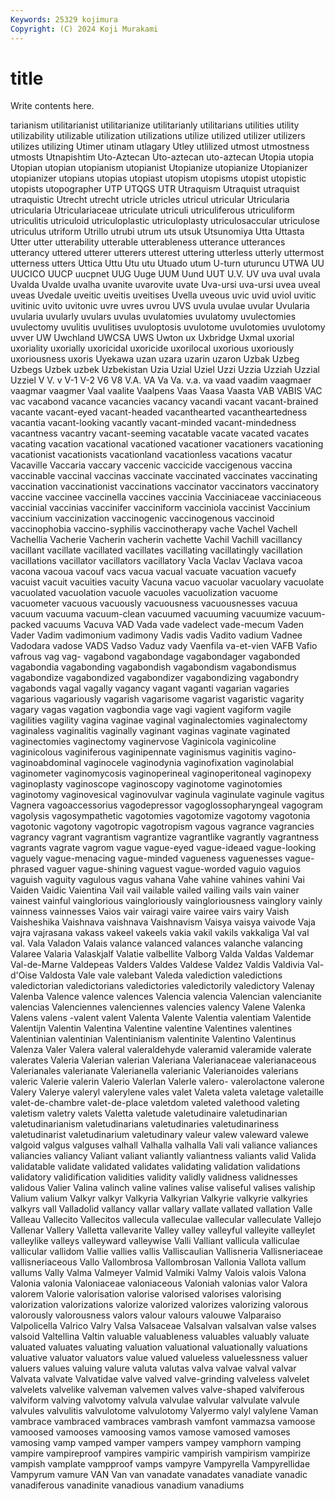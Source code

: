 ```yaml
---
Keywords: 25329 kojimura
Copyright: (C) 2024 Koji Murakami
---
```


# title

Write contents here.



tarianism utilitarianist utilitarianize utilitarianly utilitarians utilities utility utilizability utilizable utilization
utilizations utilize utilized utilizer utilizers utilizes utilizing Utimer utinam utlagary
Utley utlilized utmost utmostness utmosts Utnapishtim Uto-Aztecan Uto-aztecan uto-aztecan Utopia
utopia Utopian utopian utopianism utopianist Utopianize utopianize Utopianizer utopianizer utopians
utopias utopiast utopism utopisms utopist utopistic utopists utopographer UTP UTQGS
UTR Utraquism Utraquist utraquist utraquistic Utrecht utrecht utricle utricles utricul
utricular Utricularia utricularia Utriculariaceae utriculate utriculi utriculiferous utriculiform utriculitis utriculoid
utriculoplastic utriculoplasty utriculosaccular utriculose utriculus utriform Utrillo utrubi utrum uts
utsuk Utsunomiya Utta Uttasta Utter utter utterability utterable utterableness utterance
utterances utterancy uttered utterer utterers utterest uttering utterless utterly uttermost
utterness utters Uttica Uttu Utu utu Utuado utum U-turn uturuncu
UTWA UU UUCICO UUCP uucpnet UUG Uuge UUM Uund UUT
U.V. UV uva uval uvala Uvalda Uvalde uvalha uvanite uvarovite
uvate Uva-ursi uva-ursi uvea uveal uveas Uvedale uveitic uveitis uveitises
Uvella uveous uvic uvid uviol uvitic uvitinic uvito uvitonic uvre
uvres uvrou UVS uvula uvulae uvular Uvularia uvularia uvularly uvulars
uvulas uvulatomies uvulatomy uvulectomies uvulectomy uvulitis uvulitises uvuloptosis uvulotome uvulotomies
uvulotomy uvver UW Uwchland UWCSA UWS Uwton ux Uxbridge Uxmal
uxorial uxoriality uxorially uxoricidal uxoricide uxorilocal uxorious uxoriously uxoriousness uxoris
Uyekawa uzan uzara uzarin uzaron Uzbak Uzbeg Uzbegs Uzbek uzbek
Uzbekistan Uzia Uzial Uziel Uzzi Uzzia Uzziah Uzzial Uzziel V
V. v V-1 V-2 V6 V8 V.A. VA Va Va.
v.a. va vaad vaadim vaagmaer vaagmar vaagmer Vaal vaalite Vaalpens
Vaas Vaasa Vaasta VAB VABIS VAC vac vacabond vacance vacancies
vacancy vacandi vacant vacant-brained vacante vacant-eyed vacant-headed vacanthearted vacantheartedness vacantia
vacant-looking vacantly vacant-minded vacant-mindedness vacantness vacantry vacant-seeming vacatable vacate vacated
vacates vacating vacation vacational vacationed vacationer vacationers vacationing vacationist vacationists
vacationland vacationless vacations vacatur Vacaville Vaccaria vaccary vaccenic vaccicide vaccigenous
vaccina vaccinable vaccinal vaccinas vaccinate vaccinated vaccinates vaccinating vaccination vaccinationist
vaccinations vaccinator vaccinators vaccinatory vaccine vaccinee vaccinella vaccines vaccinia Vacciniaceae
vacciniaceous vaccinial vaccinias vaccinifer vacciniform vacciniola vaccinist Vaccinium vaccinium vaccinization
vaccinogenic vaccinogenous vaccinoid vaccinophobia vaccino-syphilis vaccinotherapy vache Vachel Vachell Vachellia
Vacherie Vacherin vacherin vachette Vachil Vachill vacillancy vacillant vacillate vacillated
vacillates vacillating vacillatingly vacillation vacillations vacillator vacillators vacillatory Vacla Vaclav
Vaclava vacoa vacona vacoua vacouf vacs vacua vacual vacuate vacuation
vacuefy vacuist vacuit vacuities vacuity Vacuna vacuo vacuolar vacuolary vacuolate
vacuolated vacuolation vacuole vacuoles vacuolization vacuome vacuometer vacuous vacuously vacuousness
vacuousnesses vacuua vacuum vacuuma vacuum-clean vacuumed vacuuming vacuumize vacuum-packed vacuums
Vacuva VAD Vada vade vadelect vade-mecum Vaden Vader Vadim vadimonium
vadimony Vadis vadis Vadito vadium Vadnee Vadodara vadose VADS Vadso
Vaduz vady Vaenfila va-et-vien VAFB Vafio vafrous vag vag- vagabond
vagabondage vagabondager vagabonded vagabondia vagabonding vagabondish vagabondism vagabondismus vagabondize vagabondized
vagabondizer vagabondizing vagabondry vagabonds vagal vagally vagancy vagant vaganti vagarian
vagaries vagarious vagariously vagarish vagarisome vagarist vagaristic vagarity vagary vagas
vagation vagbondia vage vagi vagient vagiform vagile vagilities vagility vagina
vaginae vaginal vaginalectomies vaginalectomy vaginaless vaginalitis vaginally vaginant vaginas vaginate
vaginated vaginectomies vaginectomy vaginervose Vaginicola vaginicoline vaginicolous vaginiferous vaginipennate vaginismus
vaginitis vagino- vaginoabdominal vaginocele vaginodynia vaginofixation vaginolabial vaginometer vaginomycosis vaginoperineal
vaginoperitoneal vaginopexy vaginoplasty vaginoscope vaginoscopy vaginotome vaginotomies vaginotomy vaginovesical vaginovulvar
vaginula vaginulate vaginule vagitus Vagnera vagoaccessorius vagodepressor vagoglossopharyngeal vagogram vagolysis
vagosympathetic vagotomies vagotomize vagotomy vagotonia vagotonic vagotony vagotropic vagotropism vagous
vagrance vagrancies vagrancy vagrant vagrantism vagrantize vagrantlike vagrantly vagrantness vagrants
vagrate vagrom vague vague-eyed vague-ideaed vague-looking vaguely vague-menacing vague-minded vagueness
vaguenesses vague-phrased vaguer vague-shining vaguest vague-worded vaguio vaguios vaguish vaguity
vagulous vagus vahana Vahe vahine vahines vahini Vai Vaiden Vaidic
Vaientina Vail vail vailable vailed vailing vails vain vainer vainest
vainful vainglorious vaingloriously vaingloriousness vainglory vainly vainness vainnesses Vaios vair
vairagi vaire vairee vairs vairy Vaish Vaisheshika Vaishnava vaishnava Vaishnavism
Vaisya vaisya vaivode Vaja vajra vajrasana vakass vakeel vakeels vakia
vakil vakils vakkaliga Val val val. Vala Valadon Valais valance
valanced valances valanche valancing Valaree Valaria Valaskjalf Valatie valbellite Valborg
Valda Valdas Valdemar Val-de-Marne Valdepeas Valders Valdes Valdese Valdez Valdis
Valdivia Val-d'Oise Valdosta Vale vale valebant Valeda valediction valedictions valedictorian
valedictorians valedictories valedictorily valedictory Valenay Valenba Valence valence valences Valencia
valencia Valencian valencianite valencias Valenciennes valenciennes valencies valency Valene Valenka
Valens valens -valent valent Valenta Valente Valentia valentiam Valentide Valentijn
Valentin Valentina Valentine valentine Valentines valentines Valentinian valentinian Valentinianism valentinite
Valentino Valentinus Valenza Valer Valera valeral valeraldehyde valeramid valeramide valerate
valerates Valeria Valerian valerian Valeriana Valerianaceae valerianaceous Valerianales valerianate Valerianella
valerianic Valerianoides valerians valeric Valerie valerin Valerio Valerlan Valerle valero-
valerolactone valerone Valery Valerye valeryl valerylene vales valet Valeta valeta
valetage valetaille valet-de-chambre valet-de-place valetdom valeted valethood valeting valetism valetry
valets Valetta valetude valetudinaire valetudinarian valetudinarianism valetudinarians valetudinaries valetudinariness valetudinarist
valetudinarium valetudinary valeur valew valeward valewe valgoid valgus valguses valhall
Valhalla valhalla Vali vali valiance valiances valiancies valiancy Valiant valiant
valiantly valiantness valiants valid Valida validatable validate validated validates validating
validation validations validatory validification validities validity validly validness validnesses validous
Valier Valina valinch valine valines valise valiseful valises valiship Valium
valium Valkyr valkyr Valkyria Valkyrian Valkyrie valkyrie valkyries valkyrs vall
Valladolid vallancy vallar vallary vallate vallated vallation Valle Valleau Vallecito
Vallecitos vallecula valleculae vallecular valleculate Vallejo Vallenar Vallery Valletta vallevarite
Valley valley valleyful valleyite valleylet valleylike valleys valleyward valleywise Valli
Valliant vallicula valliculae vallicular vallidom Vallie vallies vallis Valliscaulian Vallisneria
Vallisneriaceae vallisneriaceous Vallo Vallombrosa Vallombrosan Vallonia Vallota vallum vallums Vally
Valma Valmeyer Valmid Valmiki Valmy Valois valois Valona Valonia valonia
Valoniaceae valoniaceous Valoniah valonias valor Valora valorem Valorie valorisation valorise
valorised valorises valorising valorization valorizations valorize valorized valorizes valorizing valorous
valorously valorousness valors valour valours valouwe Valparaiso Valpolicella Valrico Valry
Valsa Valsaceae Valsalvan valsalvan valse valses valsoid Valtellina Valtin valuable
valuableness valuables valuably valuate valuated valuates valuating valuation valuational valuationally
valuations valuative valuator valuators value valued valueless valuelessness valuer valuers
values valuing valure valuta valutas valva valvae valval valvar Valvata
valvate Valvatidae valve valved valve-grinding valveless valvelet valvelets valvelike valveman
valvemen valves valve-shaped valviferous valviform valving valvotomy valvula valvulae valvular
valvulate valvule valvules valvulitis valvulotome valvulotomy Valyermo valyl valylene Vaman
vambrace vambraced vambraces vambrash vamfont vammazsa vamoose vamoosed vamooses vamoosing
vamos vamose vamosed vamoses vamosing vamp vamped vamper vampers vampey
vamphorn vamping vampire vampireproof vampires vampiric vampirish vampirism vampirize vampish
vamplate vampproof vamps vampyre Vampyrella Vampyrellidae Vampyrum vamure VAN Van
van vanadate vanadates vanadiate vanadic vanadiferous vanadinite vanadious vanadium vanadiums
